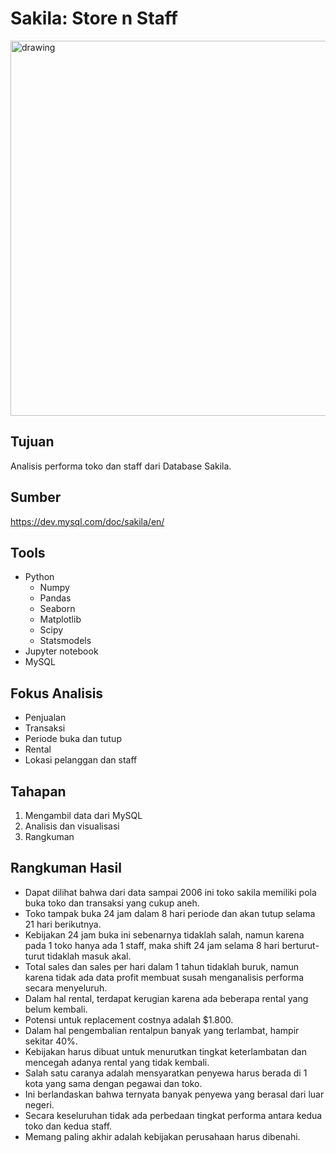 # Sakila: Store n Staff

<img src="https://images.unsplash.com/photo-1581905764498-f1b60bae941a?ixlib=rb-1.2.1&ixid=MnwxMjA3fDB8MHxwaG90by1wYWdlfHx8fGVufDB8fHx8&auto=format&fit=crop&w=764&q=80" alt="drawing" height="600"/>

## Tujuan
Analisis performa toko dan staff dari Database Sakila.

## Sumber
https://dev.mysql.com/doc/sakila/en/

## Tools
* Python
    * Numpy
    * Pandas
    * Seaborn
    * Matplotlib
    * Scipy
    * Statsmodels
* Jupyter notebook
* MySQL


## Fokus Analisis
* Penjualan
* Transaksi
* Periode buka dan tutup
* Rental
* Lokasi pelanggan dan staff

## Tahapan
1. Mengambil data dari MySQL
2. Analisis dan visualisasi
3. Rangkuman

## Rangkuman Hasil 
* Dapat dilihat bahwa dari data sampai 2006 ini toko sakila memiliki pola buka toko dan transaksi yang cukup aneh.
* Toko tampak buka 24 jam dalam 8 hari periode dan akan tutup selama 21 hari berikutnya.
* Kebijakan 24 jam buka ini sebenarnya tidaklah salah, namun karena pada 1 toko hanya ada 1 staff, maka shift 24 jam selama 8 hari berturut-turut tidaklah masuk akal.
* Total sales dan sales per hari dalam 1 tahun tidaklah buruk, namun karena tidak ada data profit membuat susah menganalisis performa secara menyeluruh.
* Dalam hal rental, terdapat kerugian karena ada beberapa rental yang belum kembali.
* Potensi untuk replacement costnya adalah $1.800.
* Dalam hal pengembalian rentalpun banyak yang terlambat, hampir sekitar 40%.
* Kebijakan harus dibuat untuk menurutkan tingkat keterlambatan dan mencegah adanya rental yang tidak kembali.
* Salah satu caranya adalah mensyaratkan penyewa harus berada di 1 kota yang sama dengan pegawai dan toko.
* Ini berlandaskan bahwa ternyata banyak penyewa yang berasal dari luar negeri.
* Secara keseluruhan tidak ada perbedaan tingkat performa antara kedua toko dan kedua staff.
* Memang paling akhir adalah kebijakan perusahaan harus dibenahi.

